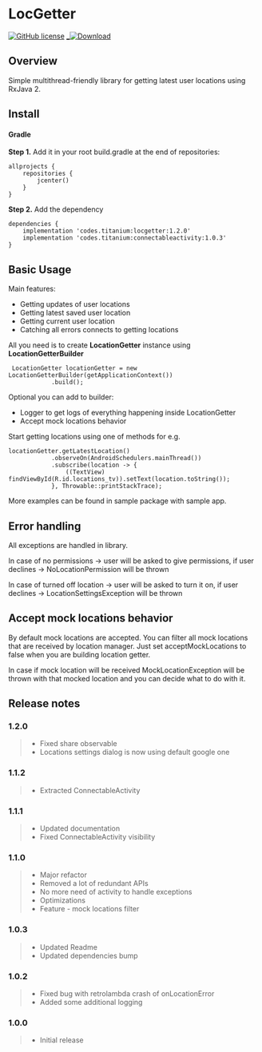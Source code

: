 LocGetter
=========
[![GitHub license](https://img.shields.io/github/license/mashape/apistatus.svg)](https://github.com/titanium-codes/LocGetter/blob/master/LICENSE)
[_![Download](https://api.bintray.com/packages/titanium-codes/Android/locgetter/images/download.svg) ](https://bintray.com/titanium-codes/Android/locgetter/_latestVersion)

Overview
--------
Simple multithread-friendly library for getting latest user locations using RxJava 2.


Install
-------
#### Gradle

**Step 1.** Add it in your root build.gradle at the end of repositories:
```
allprojects {
    repositories {
        jcenter()
    }
}
```
**Step 2.** Add the dependency
```
dependencies {
    implementation 'codes.titanium:locgetter:1.2.0'
    implementation 'codes.titanium:connectableactivity:1.0.3'
}
```  

Basic Usage
-----------

Main features:
* Getting updates of user locations
* Getting latest saved user location
* Getting current user location
* Catching all errors connects to getting locations

All you need is to create **LocationGetter** instance using **LocationGetterBuilder**

```
 LocationGetter locationGetter = new LocationGetterBuilder(getApplicationContext())
            .build();
```

Optional you can add to builder:

* Logger to get logs of everything happening inside LocationGetter
* Accept mock locations behavior

Start getting locations using one of methods for e.g.

```
locationGetter.getLatestLocation()
            .observeOn(AndroidSchedulers.mainThread())
            .subscribe(location -> {
                ((TextView) findViewById(R.id.locations_tv)).setText(location.toString());
            }, Throwable::printStackTrace);
```

More examples can be found in sample package with sample app.

Error handling
---------------
All exceptions are handled in library.

In case of no permissions -> user will be asked to give permissions, if user declines -> NoLocationPermission will be thrown

In case of turned off location -> user will be asked to turn it on, if user declines -> LocationSettingsException will be thrown

Accept mock locations behavior 
---
By default mock locations are accepted.
You can filter all mock locations that are received by location manager. Just set acceptMockLocations to false when you are building location getter.

In case if mock location will be received MockLocationException will be thrown with that mocked location and you can decide what to do with it.

Release notes
-------------
### 1.2.0
> * Fixed share observable
> * Locations settings dialog is now using default google one

### 1.1.2
> * Extracted ConnectableActivity

### 1.1.1
> * Updated documentation
> * Fixed ConnectableActivity visibility

### 1.1.0
> * Major refactor
> * Removed a lot of redundant APIs
> * No more need of activity to handle exceptions
> * Optimizations
> * Feature - mock locations filter 

### 1.0.3
> * Updated Readme
> * Updated dependencies bump

### 1.0.2
> * Fixed bug with retrolambda crash of onLocationError
> * Added some additional logging

### 1.0.0
> * Initial release
